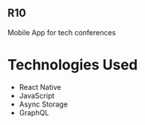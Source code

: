 ## R10

Mobile App for tech conferences

# Technologies Used
* React Native
* JavaScript
* Async Storage
* GraphQL
